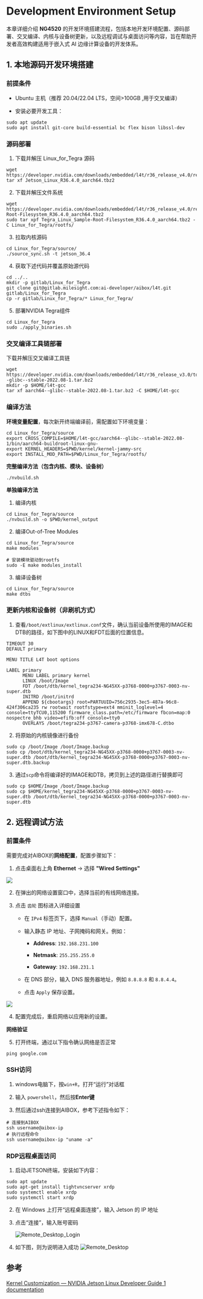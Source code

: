 # Development Environment Setup

本章详细介绍 **NG4520** 的开发环境搭建流程，包括本地开发环境配置、源码部署、交叉编译、内核与设备树更新，以及远程调试与桌面访问等内容，旨在帮助开发者高效构建适用于嵌入式 AI 边缘计算设备的开发体系。

## 1. 本地源码开发环境搭建

### 前提条件

- Ubuntu 主机（推荐 20.04/22.04 LTS，空间>100GB ,用于交叉编译）

- 安装必要开发工具：

```shell
sudo apt update 
sudo apt install git-core build-essential bc flex bison libssl-dev
```

### 源码部署

1. 下载并解压 Linux_for_Tegra 源码

```shell
wget https://developer.nvidia.com/downloads/embedded/l4t/r36_release_v4.0/release/Jetson_Linux_R36.4.0_aarch64.tbz2
tar xf Jetson_Linux_R36.4.0_aarch64.tbz2 
```

2. 下载并解压文件系统

```shell
wget https://developer.nvidia.com/downloads/embedded/l4t/r36_release_v4.0/release/Tegra_Linux_Sample-Root-Filesystem_R36.4.0_aarch64.tbz2
sudo tar xpf Tegra_Linux_Sample-Root-Filesystem_R36.4.0_aarch64.tbz2 -C Linux_for_Tegra/rootfs/
```

3. 拉取内核源码

```shell
cd Linux_for_Tegra/source/
./source_sync.sh -t jetson_36.4
```

4. 获取下述代码并覆盖原始源代码

```shell
cd ../..
mkdir -p gitlab/Linux_for_Tegra
git clone git@gitlab.milesight.com:ai-developer/aibox/l4t.git  gitlab/Linux_for_Tegra
cp -r gitlab/Linux_for_Tegra/* Linux_for_Tegra/
```

5. 部署NVIDIA Tegra组件​​

```shell
cd Linux_for_Tegra
sudo ./apply_binaries.sh
```

### 交叉编译工具链部署

下载并解压交叉编译工具链

```shell
wget https://developer.nvidia.com/downloads/embedded/l4t/r36_release_v3.0/toolchain/aarch64--glibc--stable-2022.08-1.tar.bz2
mkdir -p $HOME/l4t-gcc
tar xf aarch64--glibc--stable-2022.08-1.tar.bz2 -C $HOME/l4t-gcc
```

### 编译方法

**环境变量配置**，每次新开终端编译前，需配置如下环境变量：

```shell
cd Linux_for_Tegra/source
export CROSS_COMPILE=$HOME/l4t-gcc/aarch64--glibc--stable-2022.08-1/bin/aarch64-buildroot-linux-gnu-
export KERNEL_HEADERS=$PWD/kernel/kernel-jammy-src
export INSTALL_MOD_PATH=$PWD/Linux_for_Tegra/rootfs/
```

**完整编译方法（包含内核、模块、设备树）**

```shell
./nvbuild.sh
```

**单独编译方法**

1. 编译内核

```shell
cd Linux_for_Tegra/source
./nvbuild.sh -o $PWD/kernel_output  
```

2. 编译Out-of-Tree Modules

```shell
cd Linux_for_Tegra/source
make modules

# 安装模块驱动到rootfs
sudo -E make modules_install
```

3. 编译设备树

```shell
cd Linux_for_Tegra/source
make dtbs
```

### 更新内核和设备树（非刷机方式）

1. 查看`/boot/extlinux/extlinux.conf`文件，确认当前设备所使用的IMAGE和DTB的路径，如下图中的LINUX和FDT后面的位置信息。

```shell
TIMEOUT 30
DEFAULT primary

MENU TITLE L4T boot options

LABEL primary
      MENU LABEL primary kernel
      LINUX /boot/Image
      FDT /boot/dtb/kernel_tegra234-NG45XX-p3768-0000+p3767-0003-nv-super.dtb
      INITRD /boot/initrd
      APPEND ${cbootargs} root=PARTUUID=756c2935-3ec5-487a-96c8-424f306ca235 rw rootwait rootfstype=ext4 mminit_loglevel=4 console=ttyTCU0,115200 firmware_class.path=/etc/firmware fbcon=map:0 nospectre_bhb video=efifb:off console=tty0
      OVERLAYS /boot/tegra234-p3767-camera-p3768-imx678-C.dtbo
```

2. 将原始的内核镜像进行备份

```shell
sudo cp /boot/Image /boot/Image.backup
sudo cp /boot/dtb/kernel_tegra234-NG45XX-p3768-0000+p3767-0003-nv-super.dtb /boot/dtb/kernel_tegra234-NG45XX-p3768-0000+p3767-0003-nv-super.dtb.backup
```

3. 通过`scp`命令将编译好的IMAGE和DTB，拷贝到上述的路径进行替换即可

```shell
sudo cp $HOME/Image /boot/Image.backup
sudo cp $HOME/kernel_tegra234-NG45XX-p3768-0000+p3767-0003-nv-super.dtb /boot/dtb/kernel_tegra234-NG45XX-p3768-0000+p3767-0003-nv-super.dtb
```

## 2. 远程调试方法

### 前置条件

需要完成对AIBOX的**网络配置**，配置步骤如下：

1. 点击桌面右上角 **Ethernet** → 选择 **"Wired Settings"**

![](/img/NG45XX_SOFTWARE/Driver/NG45XX_Setting.png)

2. 在弹出的网络设置窗口中，选择当前的有线网络连接。

3. 点击 `齿轮` 图标进入详细设置
   
   - 在 `IPv4` 标签页下，选择 `Manual`（手动）配置。
   
   - 输入静态 IP 地址、子网掩码和网关。例如：
     
     - **Address**: `192.168.231.100` 
     
     - **Netmask**: `255.255.255.0` 
     
     - **Gateway**: `192.168.231.1` 
   
   - 在 DNS 部分，输入 DNS 服务器地址，例如 `8.8.8.8` 和 `8.8.4.4`。
   
   - 点击 `Apply` 保存设置。

![](/img/NG45XX_SOFTWARE/Driver/NG45XX_Setting_Network.png)

4. 配置完成后，重启网络以应用新的设置。

**网络验证**

5. 打开终端，通过以下指令确认网络是否正常

```shell
ping google.com
```

### SSH访问

1. windows电脑下，按`win+R`，打开“运行”对话框

2. 输入 `powershell`，然后按 ​**​Enter键​**​

3. 然后通过ssh连接到AIBOX，参考下述指令如下：

```shell
# 连接到AIBOX
ssh username@aibox-ip
# 执行远程命令
ssh username@aibox-ip "uname -a"
```

### RDP远程桌面访问

1. 启动JETSON终端，安装如下内容：

```shell
sudo apt update
sudo apt-get install tightvncserver xrdp 
sudo systemctl enable xrdp  
sudo systemctl start xrdp
```

2. 在 Windows 上打开“远程桌面连接”，输入 Jetson 的 IP 地址

3. 点击“连接”，输入账号密码
   
   ![Remote_Desktop_Login](/img/Remote_Desktop_Login.png)

4. 如下图，则为说明进入成功
   ![Remote_Desktop](/img/Remote_Desktop.png)

## 参考

[Kernel Customization — NVIDIA Jetson Linux Developer Guide 1 documentation](https://docs.nvidia.com/jetson/archives/r36.2/DeveloperGuide/SD/Kernel/KernelCustomization.html)
